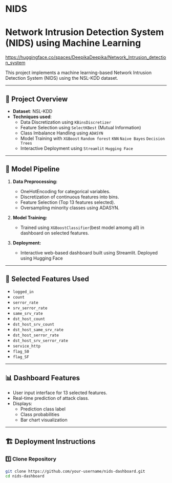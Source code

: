 # NIDS
# Network Intrusion Detection System (NIDS) using Machine Learning
https://huggingface.co/spaces/DeepikaDeepika/Network_Intrusion_detection_system

This project implements a machine learning-based Network Intrusion Detection System (NIDS) using the NSL-KDD dataset.

---

## 🚀 Project Overview

- **Dataset**: NSL-KDD 
- **Techniques used**:
  - Data Discretization using `KBinsDiscretizer`
  - Feature Selection using `SelectKBest` (Mutual Information)
  - Class Imbalance Handling using `ADASYN`
  - Model Training with `XGBoost` `Random forest` `KNN` `Naive Bayes` `Decision Trees`
  - Interactive Deployment using `Streamlit` `Hugging Face`

---

## 🔧 Model Pipeline

1. **Data Preprocessing:**
   - OneHotEncoding for categorical variables.
   - Discretization of continuous features into bins.
   - Feature Selection (Top 13 features selected).
   - Oversampling minority classes using ADASYN.

2. **Model Training:**
   - Trained using `XGBoostClassifier`(best model amomg all) in dashboard  on selected features.

3. **Deployment:**
   - Interactive web-based dashboard built using Streamlit. Deployed using Hugging Face

---

## 🔑 Selected Features Used

- `logged_in`
- `count`
- `serror_rate`
- `srv_serror_rate`
- `same_srv_rate`
- `dst_host_count`
- `dst_host_srv_count`
- `dst_host_same_srv_rate`
- `dst_host_serror_rate`
- `dst_host_srv_serror_rate`
- `service_http`
- `flag_S0`
- `flag_SF`

---

## 📊 Dashboard Features

- User input interface for 13 selected features.
- Real-time prediction of attack class.
- Displays:
  - Prediction class label
  - Class probabilities
  - Bar chart visualization

---

## 🏗 Deployment Instructions

### 1️⃣ Clone Repository

```bash
git clone https://github.com/your-username/nids-dashboard.git
cd nids-dashboard
